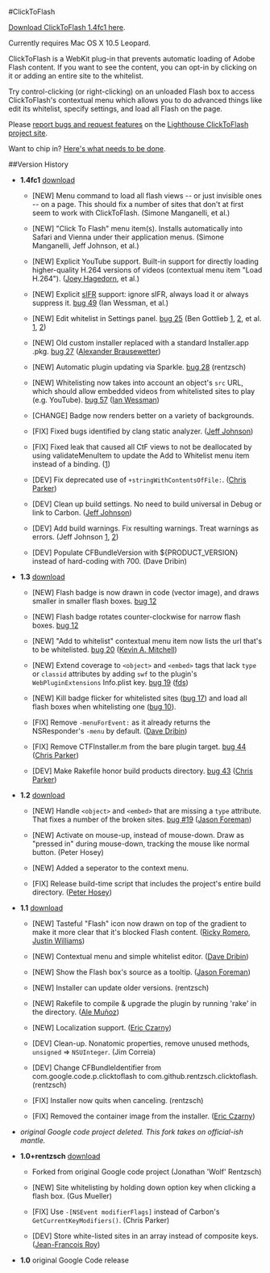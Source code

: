 #ClickToFlash

[Download ClickToFlash 1.4fc1 here](http://s3.amazonaws.com/clicktoflash/ClickToFlash-1.4fc1.zip). 

Currently requires Mac OS X 10.5 Leopard.

ClickToFlash is a WebKit plug-in that prevents automatic loading of Adobe Flash content. If you want to see the content, you can opt-in by clicking on it or adding an entire site to the whitelist.

Try control-clicking (or right-clicking) on an unloaded Flash box to access ClickToFlash's contextual menu which allows you to do advanced things like edit its whitelist, specify settings, and load all Flash on the page.

Please [report bugs and request features](http://rentzsch.lighthouseapp.com/projects/24342-clicktoflash/tickets/new) on the [Lighthouse ClickToFlash project site](http://rentzsch.lighthouseapp.com/projects/24342-clicktoflash/tickets?q=all).

Want to chip in? [Here's what needs to be done](http://rentzsch.lighthouseapp.com/projects/24342-clicktoflash/tickets?q=not-tagged%3Abrokensite+state%3Aopen&filter=).

##Version History

* **1.4fc1** [download](http://s3.amazonaws.com/clicktoflash/ClickToFlash-1.4fc1.zip)
	* [NEW] Menu command to load all flash views -- or just invisible ones -- on a page. This should fix a number of sites that don't at first seem to work with ClickToFlash. (Simone Manganelli, et al.)

	* [NEW] "Click To Flash" menu item(s). Installs automatically into Safari and Vienna under their application menus. (Simone Manganelli, Jeff Johnson, et al.)

	* [NEW] Explicit YouTube support. Built-in support for directly loading higher-quality H.264 versions of videos (contextual menu item "Load H.264"). ([Joey Hagedorn](http://www.joeyhagedorn.com/2008/04/16/youtube-in-mp4-via-quicktime-plugin), et al.)

	* [NEW] Explicit [sIFR](http://www.mikeindustries.com/sifr) support: ignore sIFR, always load it or always suppress it. [bug 49](http://rentzsch.lighthouseapp.com/projects/24342/tickets/49) (Ian Wessman, et al.)

	* [NEW] Edit whitelist in Settings panel. [bug 25](http://rentzsch.lighthouseapp.com/projects/24342/tickets/25) (Ben Gottlieb [1](http://github.com/rentzsch/clicktoflash/commit/4e013686359f7a11371e16919f292eb91c249ebb), [2](http://github.com/rentzsch/clicktoflash/commit/d193a728c32af21345af083cc4a22c7a26c97f42), et al. [1](http://github.com/rentzsch/clicktoflash/commit/1da96792eecc4252c90c706576fbfc1f1afd3860), [2](http://github.com/rentzsch/clicktoflash/commit/16b844c96b6423629d6de707ee3fe69257dbd7ce))

	* [NEW] Old custom installer replaced with a standard Installer.app .pkg. [bug 27](http://rentzsch.lighthouseapp.com/projects/24342/tickets/27) ([Alexander Brausewetter](http://github.com/xoob/clicktoflash/commit/2866d8e8415114ae75f60ff8d107e78e5fe40b2c))

	* [NEW] Automatic plugin updating via Sparkle. [bug 28](http://rentzsch.lighthouseapp.com/projects/24342/tickets/28) (rentzsch)

	* [NEW] Whitelisting now takes into account an object's `src` URL, which should allow embedded videos from whitelisted sites to play (e.g. YouTube). [bug 57](http://rentzsch.lighthouseapp.com/projects/24342/tickets/57) ([Ian Wessman](http://github.com/rentzsch/clicktoflash/commit/a4388f32d13f00263d11d9d06f21778bea5724dc))

	* [CHANGE] Badge now renders better on a variety of backgrounds.

	* [FIX] Fixed bugs identified by clang static analyzer. ([Jeff Johnson](http://github.com/rentzsch/clicktoflash/commit/aced770608344960131f58e49457d0a73687d38c))

	* [FIX] Fixed leak that caused all CtF views to not be deallocated by using validateMenuItem to update the Add <site> to Whitelist menu item instead of a binding. ([1](http://github.com/rentzsch/clicktoflash/commit/912e28f5befe90db92be971d5899de5cbd3b6a89)) 

	* [DEV] Fix deprecated use of `+stringWithContentsOfFile:`. ([Chris Parker](http://github.com/rentzsch/clicktoflash/commit/7a1e8490737db4734b3e8fc3374fabfdc49ee756))

	* [DEV] Clean up build settings. No need to build universal in Debug or link to Carbon. ([Jeff Johnson](http://github.com/rentzsch/clicktoflash/commit/9a47274242904b8928b17d842137e75c71fe1c73))

	* [DEV] Add build warnings. Fix resulting warnings. Treat warnings as errors. (Jeff Johnson [1](http://github.com/rentzsch/clicktoflash/commit/cf6dfbb4978596961ba232279994a65b00b9e30b), [2](http://github.com/rentzsch/clicktoflash/commit/69c0083117174d05b69a62c164fc1779e5fc55b0))

	* [DEV] Populate CFBundleVersion with ${PRODUCT_VERSION} instead of hard-coding with 700. (Dave Dribin)

* **1.3** [download](http://s3.amazonaws.com/clicktoflash/ClickToFlash-1.3.zip)
	* [NEW] Flash badge is now drawn in code (vector image), and draws smaller in smaller flash boxes. [bug 12](http://rentzsch.lighthouseapp.com/projects/24342/tickets/12)

	* [NEW] Flash badge rotates counter-clockwise for narrow flash boxes. [bug 12](http://rentzsch.lighthouseapp.com/projects/24342/tickets/12)

	* [NEW] "Add to whitelist" contextual menu item now lists the url that's to be whitelisted. [bug 20](http://rentzsch.lighthouseapp.com/projects/24342/tickets/20-add-to-whitelist-sheet-unnecessary-when-rightclicking) ([Kevin A. Mitchell](http://github.com/kamitchell/clicktoflash/commit/83f121029225b16ae2e4d4f6a2f2bc64d2235b02))

	* [NEW] Extend coverage to `<object>` and `<embed>` tags that lack `type` or `classid` attributes by adding `swf` to the plugin's `WebPluginExtensions` Info.plist key. [bug 19](http://rentzsch.lighthouseapp.com/projects/24342/tickets/19) ([fds](http://rentzsch.lighthouseapp.com/projects/24342/tickets/19#ticket-19-10))

	* [NEW] Kill badge flicker for whitelisted sites ([bug 17](http://rentzsch.lighthouseapp.com/projects/24342/tickets/17)) and load all 
flash boxes when whitelisting one ([bug 10](http://rentzsch.lighthouseapp.com/projects/24342/tickets/10)).

	* [FIX] Remove `-menuForEvent:` as it already returns the NSResponder's `-menu` by default. ([Dave Dribin](http://github.com/ddribin/clicktoflash/commit/5de474bc17332208fd21ec78fe7eaf3a9844d7bf))

	* [FIX] Remove CTFInstaller.m from the bare plugin target. [bug 44](http://rentzsch.lighthouseapp.com/projects/24342-clicktoflash/tickets/44) ([Chris Parker](http://github.com/tgaul/clicktoflash/commit/17d455844a7428471dca018d1461f5c5d1cbb692))

	* [DEV] Make Rakefile honor build products directory. [bug 43](http://rentzsch.lighthouseapp.com/projects/24342/tickets/43) ([Chris Parker](http://github.com/tgaul/clicktoflash/commit/021eebfd274b4e415c31c2ac9e4bb2ffed569ee4))

* **1.2** [download](http://s3.amazonaws.com/clicktoflash/ClickToFlash-1.2.zip)
	* [NEW] Handle `<object>` and `<embed>` that are missing a `type` attribute. That fixes a number of the broken sites. [bug #19](http://rentzsch.lighthouseapp.com/projects/24342/tickets/19-banner-ad-appears-without-whitelisting) ([Jason Foreman](http://github.com/threeve/clicktoflash/commit/e4a7ad83c312bcc3d7400562905122951ae85763))

	* [NEW] Activate on mouse-up, instead of mouse-down. Draw as "pressed in" during mouse-down, tracking the mouse like normal button. (Peter Hosey)

	* [NEW] Added a seperator to the context menu.

	* [FIX] Release build-time script that includes the project's entire build directory. ([Peter Hosey](http://github.com/boredzo/clicktoflash/commit/0b063cd0987254fd61aaa2b317ef2d79f30a44a8))

* **1.1** [download](http://s3.amazonaws.com/clicktoflash/ClickToFlash-1.1.zip)
	* [NEW] Tasteful "Flash" icon now drawn on top of the gradient to make it more clear that it's blocked Flash content. ([Ricky Romero, Justin Williams](http://rentzsch.lighthouseapp.com/projects/24342/tickets/3-flash-boxes-are-not-always-obvious))

	* [NEW] Contextual menu and simple whitelist editor. ([Dave Dribin](http://github.com/ddribin/clicktoflash))

	* [NEW] Show the Flash box's source as a tooltip. ([Jason Foreman](http://github.com/threeve/clicktoflash/commit/a54c97c7be43e0adfbb0aad317c6020666d2a2e3))

	* [NEW] Installer can update older versions. (rentzsch)

	* [NEW] Rakefile to compile & upgrade the plugin by running 'rake' in the directory. ([Ale Muñoz](http://github.com/bomberstudios/clicktoflash/commit/2807f05aafe829e942f0c945ab914c0830652f73))

	* [NEW] Localization support. ([Eric Czarny](http://github.com/eczarny/clicktoflash/commit/beefab38bdb881fd78ac6e844e1e1d53206b118c))

	* [DEV] Clean-up. Nonatomic properties, remove unused methods, `unsigned` => `NSUInteger`. (Jim Correia)

	* [DEV] Change CFBundleIdentifier from com.google.code.p.clicktoflash to com.github.rentzsch.clicktoflash. (rentzsch)

	* [FIX] Installer now quits when canceling. (rentzsch)

	* [FIX] Removed the container image from the installer. ([Eric Czarny](http://github.com/eczarny/clicktoflash/commit/d25675cd97e4709b9a794029c06794d87ac8c9af))

* *original Google code project deleted. This fork takes on official-ish mantle.*

* **1.0+rentzsch** [download](http://s3.amazonaws.com/clicktoflash/ClickToFlash%2Brentzsch-1.0.zip)

	* Forked from original Google code project (Jonathan 'Wolf' Rentzsch)

	* [NEW] Site whitelisting by holding down option key when clicking a flash box. (Gus Mueller)

	* [FIX] Use `-[NSEvent modifierFlags]` instead of Carbon's `GetCurrentKeyModifiers()`. (Chris Parker)

	* [DEV] Store white-listed sites in an array instead of composite keys. ([Jean-Francois Roy](https://twitter.com/jfroy/status/1150564777))

* **1.0** original Google Code release
